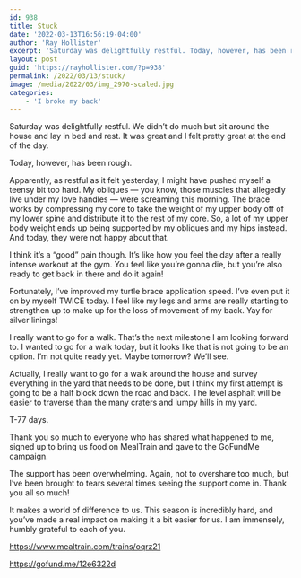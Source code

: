 ```yaml
---
id: 938
title: Stuck
date: '2022-03-13T16:56:19-04:00'
author: 'Ray Hollister'
excerpt: 'Saturday was delightfully restful. Today, however, has been rough. Apparently, as restful as it felt yesterday, I might have pushed myself a teensy bit too hard.'
layout: post
guid: 'https://rayhollister.com/?p=938'
permalink: /2022/03/13/stuck/
image: /media/2022/03/img_2970-scaled.jpg
categories:
    - 'I broke my back'
---
```


Saturday was delightfully restful. We didn’t do much but sit around the house and lay in bed and rest. It was great and I felt pretty great at the end of the day.

Today, however, has been rough.

Apparently, as restful as it felt yesterday, I might have pushed myself a teensy bit too hard. My obliques — you know, those muscles that allegedly live under my love handles — were screaming this morning. The brace works by compressing my core to take the weight of my upper body off of my lower spine and distribute it to the rest of my core. So, a lot of my upper body weight ends up being supported by my obliques and my hips instead. And today, they were not happy about that.

I think it’s a “good” pain though. It’s like how you feel the day after a really intense workout at the gym. You feel like you’re gonna die, but you’re also ready to get back in there and do it again!

Fortunately, I’ve improved my turtle brace application speed. I’ve even put it on by myself TWICE today. I feel like my legs and arms are really starting to strengthen up to make up for the loss of movement of my back. Yay for silver linings!

I really want to go for a walk. That’s the next milestone I am looking forward to. I wanted to go for a walk today, but it looks like that is not going to be an option. I’m not quite ready yet. Maybe tomorrow? We’ll see.

Actually, I really want to go for a walk around the house and survey everything in the yard that needs to be done, but I think my first attempt is going to be a half block down the road and back. The level asphalt will be easier to traverse than the many craters and lumpy hills in my yard.

T-77 days.

Thank you so much to everyone who has shared what happened to me, signed up to bring us food on MealTrain and gave to the GoFundMe campaign.

The support has been overwhelming. Again, not to overshare too much, but I’ve been brought to tears several times seeing the support come in. Thank you all so much!

It makes a world of difference to us. This season is incredibly hard, and you’ve made a real impact on making it a bit easier for us. I am immensely, humbly grateful to each of you.

<https://www.mealtrain.com/trains/oqrz21>

<https://gofund.me/12e6322d>